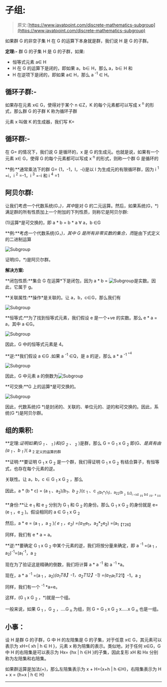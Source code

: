 # 子组:

> 原文:[https://www.javatpoint.com/discrete-mathematics-subgroup](https://www.javatpoint.com/discrete-mathematics-subgroup)

如果群 G 的非空子集 H 在 G 的运算下本身就是群，我们说 H 是 G 的子群。

**定理:-** 群 G 的子集 H 是 G 的子群，如果:

*   恒等式元素 a∈ H
*   H 在 G 的运算下是闭的，即如果 a，b∈ H，那么 a，b∈ H 和
*   H 在逆项下是闭的，即如果 a∈ H，那么 a <sup>-1</sup> ∈ H。

## 循环子群:-

如果存在元素 x∈ G，使得对于某个 n ∈Z，K 的每个元素都可以写成 x <sup>n</sup> 的形式，那么群 G 的子群 K 称为循环子群

元素 x 叫做 K 的生成器，我们写 K=

## 循环群:-

在 G= <x>的情况下，我们说 G 是循环的，x 是 G 的生成元。也就是说，如果有一个元素 x∈ G，使得 G 的每个元素都可以写成 x <sup>n</sup> 的形式，则称一个群 G 是循环的</x>

**例:**通常乘法下的群 G= {1，-1，I，-i}是以 I 为生成元的有限循环群，因为 i <sup>1</sup> =i，i <sup>2</sup> =-1，i <sup>3</sup> =-i 和 i <sup>4</sup> =1

## 阿贝尔群:

让我们考虑一个代数系统(G，*)，其中*是对 G 的二元运算。然后，如果系统(G，*)满足群的所有性质加上一个附加的下列性质，则称它是阿贝尔群:

(1)运算*是可交换的，即
a * b = b * a ∀ a，b ∈G

**例:**考虑一个代数系统(G，*)，其中 G 是所有非零实数的集合，而*是由下式定义的二进制运算

![Subgroup](../Images/5de04750e2ec2afa994fa784fc302d3a.png)

证明(G，*)是阿贝尔群。

**解决方案:**

**闭包性质:**集合 G 在运算*下是闭包，因为 a * b = ![Subgroup](../Images/0070036fab4523e35a2f316187365555.png)是实数。因此，它属于 g。

**关联属性:**操作*是关联的。让 a，b，c∈G，那么我们有

![Subgroup](../Images/87096343d36141e9cf411906ae40553a.png)

**恒等式:**为了找到恒等式元素，我们假设 e 是一个+ve 的实数。那么 e * a = a，其中 a ∈G。

![Subgroup](../Images/39c1547c0559f1a44f2747e8df8c3918.png)

因此，G 中的恒等式元素是 4。

**逆:**我们假设 a ∈G .如果 a <sup>-1</sup> ∈Q，是 a 的逆，那么 a * a <sup>-1 <sup>=4</sup></sup>

![Subgroup](../Images/1dff9aac7da42c4d8a9bd420f7c3c2ab.png)

因此，G 中元素 a 的倒数为![Subgroup](../Images/d9d6d5f569fddcf20aacb5fe947b3261.png)

**可交换:**G 上的运算*是可交换的。

![Subgroup](../Images/edd36e564294d845fc34633f3de13916.png)

因此，代数系统(G *)是封闭的、关联的、单位元的、逆的和可交换的。因此，系统(G *)是阿贝尔群。

## 组的乘积:

**定理:**证明如果(G <sub>1</sub> 、* <sub>1</sub> )和(G <sub>2</sub> 、* <sub>2</sub> )是群，那么 G = G <sub>1</sub> x G <sub>2</sub> 即(G、*是具有由(a <sub>1</sub> 、b <sub>1</sub> )*( a <sub>2 定义的运算的群</sub>

**证明:**要证明 G <sub>1</sub> x G <sub>2</sub> 是一个群，我们得证明 G <sub>1</sub> x G <sub>2</sub> 有结合算子，有恒等式，也存在每个元素的逆。

关联性。让 a，b，c ∈ G <sub>1</sub> x G <sub>2</sub> ，那么

因此，a * (b * c) = (a <sub>1</sub> 、a<sub>2</sub>)*(b<sub>1</sub>、b <sub>2</sub> )*(c <sub>1</sub> 、c <sub><sub>1</sub>(b<sub>1</sub>*<sub>1</sub>1<sub>1</sub>)，a<sub>2</sub><sub>2</sub>(b <sub><sub>2</sub>【c】<sub>)
=(a】<sub>【1】</sub>【b】<sub>【1】</sub>，a<sub>【2】</sub></sub></sub></sub>

**身份:**让 e <sub>1</sub> 和 e <sub>2</sub> 分别为 G <sub>1</sub> 和 G <sub>2</sub> 的身份。那么 G <sub>1</sub> x G <sub>2</sub> 的身份就是 e=(e <sub>1</sub> ，e <sub>2</sub> )。假设相同的 a ∈ G <sub>1</sub> x G <sub>2</sub>

然后，a * e = (a <sub>1</sub> ，a <sub>2</sub> )*( e <sub>1</sub> ，e<sub>2</sub>)
=(a<sub>1</sub>*<sub>1</sub>e<sub>1</sub>，a<sub>2</sub>*<sub>2</sub>e<sub>2</sub>)
=(a<sub>1【T26】</sub>

同样，我们有 e * a = a。

**逆:**要确定 G <sub>1</sub> x G <sub>2</sub> 中某个元素的逆，我们将按分量来确定，即
a <sup>-1</sup> =(a <sub>1</sub> ，a<sub>2</sub>)<sup>-1</sup>=(a<sub>1</sub><sup>-1</sup>，a <sub>2</sub>

现在为了验证这是精确的倒数，我们将计算 a * a <sup>-1</sup> 和 a <sup>-1</sup> *a。

现在，a * a <sup>-1</sup> =(a <sub>1</sub> ，a<sub>2</sub>)*(a<sub>1</sub>T8】-1，a<sub>2</sub>T12】-1)
=(a<sub>1</sub>*<sub>1</sub>a<sub>1</sub>T21】-1，a <sub>2</sub>

同样，我们有一个 <sup>-1</sup> *a=e。

这样，(G <sub>1</sub> x G <sub>2</sub> ，*)就是一个组。

一般来说，如果 G <sub>1</sub> ，G <sub>2</sub> ，....G <sub>n</sub> 为组，则 G = G <sub>1</sub> x G <sub>2</sub> x.....x G <sub>n</sub> 也是一组。

## 小事：

设 H 是群 G 的子群，G 中 H 的左陪集是 G 的子集，对于任意 x∈ G，其元素可以表示为 xH={ xh | h ∈ H }，元素 x 称为陪集的表示。类似地，对于任何 x∈G，G 中 H 的右陪集是可以表示为 Hx= {hx | h ∈H }的子集，因此复形 xH 和 Hx 分别称为左陪集和右陪集。

如果群运算是加法(+)，那么左陪集表示为 x + H={x+h | h ∈H}，右陪集表示为 H + x = {h+x | h ∈ H}

* * *
